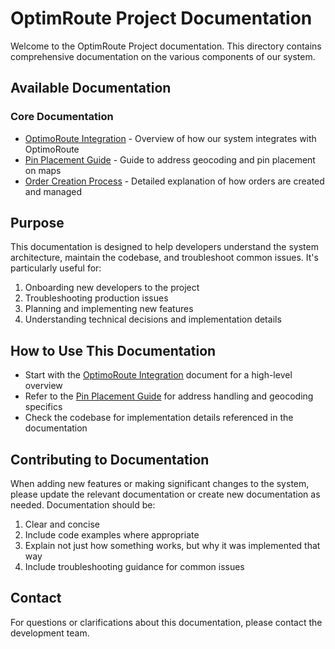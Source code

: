 # OptimRoute Project Documentation

Welcome to the OptimRoute Project documentation. This directory contains comprehensive documentation on the various components of our system.

## Available Documentation

### Core Documentation

- [OptimoRoute Integration](./OptimRoute-Integration.md) - Overview of how our system integrates with OptimoRoute
- [Pin Placement Guide](./Pin-Placement-Guide.md) - Guide to address geocoding and pin placement on maps
- [Order Creation Process](./Order-Creation-Process.md) - Detailed explanation of how orders are created and managed

## Purpose

This documentation is designed to help developers understand the system architecture, maintain the codebase, and troubleshoot common issues. It's particularly useful for:

1. Onboarding new developers to the project
2. Troubleshooting production issues
3. Planning and implementing new features
4. Understanding technical decisions and implementation details

## How to Use This Documentation

- Start with the [OptimoRoute Integration](./OptimRoute-Integration.md) document for a high-level overview
- Refer to the [Pin Placement Guide](./Pin-Placement-Guide.md) for address handling and geocoding specifics
- Check the codebase for implementation details referenced in the documentation

## Contributing to Documentation

When adding new features or making significant changes to the system, please update the relevant documentation or create new documentation as needed. Documentation should be:

1. Clear and concise
2. Include code examples where appropriate
3. Explain not just how something works, but why it was implemented that way
4. Include troubleshooting guidance for common issues

## Contact

For questions or clarifications about this documentation, please contact the development team. 
